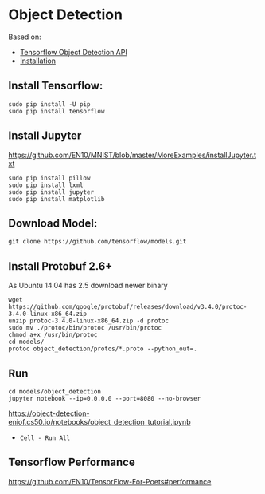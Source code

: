 # Object Detection

Based on: 
* [Tensorflow Object Detection API](https://github.com/tensorflow/models/tree/master/object_detection)
* [Installation](https://github.com/tensorflow/models/blob/master/object_detection/g3doc/installation.md)

## Install Tensorflow:

    sudo pip install -U pip  
    sudo pip install tensorflow 
    
## Install Jupyter
https://github.com/EN10/MNIST/blob/master/MoreExamples/installJupyter.txt

    sudo pip install pillow
    sudo pip install lxml
    sudo pip install jupyter
    sudo pip install matplotlib
    
## Download Model:

    git clone https://github.com/tensorflow/models.git
    
## Install Protobuf 2.6+
As Ubuntu 14.04 has 2.5 download newer binary

    wget https://github.com/google/protobuf/releases/download/v3.4.0/protoc-3.4.0-linux-x86_64.zip
    unzip protoc-3.4.0-linux-x86_64.zip -d protoc
    sudo mv ./protoc/bin/protoc /usr/bin/protoc
    chmod a+x /usr/bin/protoc
    cd models/
    protoc object_detection/protos/*.proto --python_out=.

## Run
    cd models/object_detection
    jupyter notebook --ip=0.0.0.0 --port=8080 --no-browser
https://object-detection-eniof.cs50.io/notebooks/object_detection_tutorial.ipynb
* `Cell - Run All`

## Tensorflow Performance

https://github.com/EN10/TensorFlow-For-Poets#performance